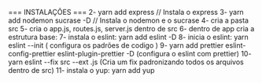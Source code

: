 === INSTALAÇÕES ===
2- yarn  add express // Instala o express
3- yarn add nodemon sucrase -D // Instala o nodemon e o sucrase
4- cria a pasta src
5- cria o app.js, routes.js, server.js dentro de src
6- dentro de app cria a estrutura base:
7- instala o eslint: yarn add eslint -D
8- inicia o eslint: yarn eslint --init ( configura os padrões de codigo )
9- yarn add prettier eslint-config-prettier eslint-plugin-prettier -D (configura o eslint com prettier)
10- yarn eslint --fix src --ext .js (Cria um fix padronizando todos os arquivos dentro de src)
11- instala o yup: yarn add yup

